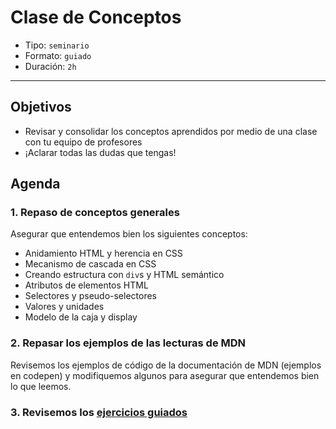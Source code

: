 # Clase de Conceptos

- Tipo: `seminario`
- Formato: `guiado`
- Duración: `2h`

***

## Objetivos

- Revisar y consolidar los conceptos aprendidos por medio de una clase con tu
  equipo de profesores
- ¡Aclarar todas las dudas que tengas!

## Agenda

### 1. Repaso de conceptos generales

Asegurar que entendemos bien los siguientes conceptos:

- Anidamiento HTML y herencia en CSS
- Mecanismo de cascada en CSS
- Creando estructura con `div`s y HTML semántico
- Atributos de elementos HTML
- Selectores y pseudo-selectores
- Valores y unidades
- Modelo de la caja y display

### 2. Repasar los ejemplos de las lecturas de MDN

Revisemos los ejemplos de código de la documentación de MDN
(ejemplos en codepen) y modifiquemos algunos para asegurar que entendemos
bien lo que leemos.

### 3. Revisemos los [ejercicios guiados](05-guided-exercises)
